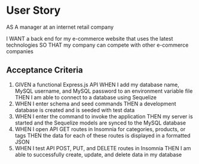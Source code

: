 # User Story
AS A manager at an internet retail company 

I WANT a back end for my e-commerce website that uses the latest technologies
SO THAT my company can compete with other e-commerce companies

## Acceptance Criteria
1. GIVEN a functional Express.js API
WHEN I add my database name, MySQL username, and MySQL password to an environment variable file
THEN I am able to connect to a database using Sequelize
2. WHEN I enter schema and seed commands
THEN a development database is created and is seeded with test data
3. WHEN I enter the command to invoke the application
THEN my server is started and the Sequelize models are synced to the MySQL database
4. WHEN I open API GET routes in Insomnia for categories, products, or tags
THEN the data for each of these routes is displayed in a formatted JSON
5. WHEN I test API POST, PUT, and DELETE routes in Insomnia
THEN I am able to successfully create, update, and delete data in my database